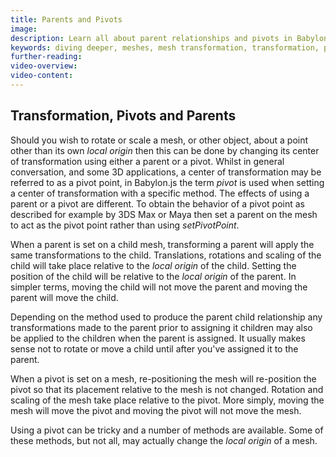 ```yaml
---
title: Parents and Pivots
image: 
description: Learn all about parent relationships and pivots in Babylon.js.
keywords: diving deeper, meshes, mesh transformation, transformation, parent, pivot
further-reading:
video-overview:
video-content:
---
```


## Transformation, Pivots and Parents

Should you wish to rotate or scale a mesh, or other object, about a point other than its own _local origin_ then this can be done by changing its center of transformation using either a parent or a pivot. Whilst in general conversation, and some 3D applications, a center of transformation may be referred to as a pivot point, in Babylon.js the term _pivot_ is used when setting a center of transformation with a specific method. The effects of using a parent or a pivot are different. To obtain the behavior of a pivot point as described for example by 3DS Max or Maya then set a parent on the mesh to act as the pivot point rather than using _setPivotPoint_.

When a parent is set on a child mesh, transforming a parent will apply the same transformations to the child. Translations, rotations and scaling of the child will take place relative to the _local origin_ of the child. Setting the position of the child will be relative to the _local origin_ of the parent. In simpler terms, moving the child will not move the parent and moving the parent will move the child.

Depending on the method used to produce the parent child relationship any transformations made to the parent prior to assigning it  children may also be applied to the children when the parent is assigned. It usually makes sense not to rotate or move a child until after you've assigned it to the parent.

When a pivot is set on a mesh, re-positioning the mesh will re-position the pivot so that its placement relative to the mesh is not changed. Rotation and scaling of the mesh take place relative to the pivot. More simply, moving the mesh will move the pivot and moving the pivot will not move the mesh.

Using a pivot can be tricky and a number of methods are available. Some of these methods, but not all, may actually change the _local origin_ of a mesh.
